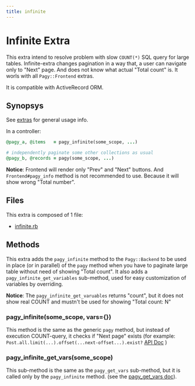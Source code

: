 ```yaml
---
title: infinite
---
```

# Infinite Extra

This extra intend to resolve problem with slow `COUNT(*)` SQL query for large tables.
Infinite-extra changes pagination in a way that, a user can navigate only to "Next" page. And does not know what actual "Total count" is.
It worls with all `Pagy::Frontend` extras.

It is compatible with ActiveRecord ORM.

## Synopsys

See [extras](../extras.md) for general usage info.

In a controller:

```ruby
@pagy_a, @items   = pagy_infinite(some_scope, ...)

# independently paginate some other collections as usual
@pagy_b, @records = pagy(some_scope, ...)
```

**Notice**: Frontend will render only "Prev" and "Next" buttons. And `Frontend#pagy_info` method is not recommended to use. Because it will show wrong "Total number".

## Files

This extra is composed of 1 file:

- [infinite.rb](https://github.com/ddnexus/pagy/blob/master/lib/pagy/extras/infinite.rb)

## Methods

This extra adds the `pagy_infinite` method to the `Pagy::Backend` to be used in place (or in parallel) of the `pagy` method when you have to paginate large table without need of showing "Total count". It also adds a `pagy_infinite_get_variables` sub-method, used for easy customization of variables by overriding.

**Notice**: The `pagy_infinite_get_varuables` returns "count", but it does not show real COUNT and mustn't be used for showing "Total count: N"

### pagy_infinite(some_scope, vars={})

This method is the same as the generic `pagy` method, but instead of execution COUNT-query, it checks if "Next page" exists
(for example: `Post.all.limit(...).offset(...next-offset...).exist?` [API Doc](https://apidock.com/rails/ActiveRecord/FinderMethods/exists%3F) )

### pagy_infinite_get_vars(some_scope)

This sub-method is the same as the `pagy_get_vars` sub-method, but it is called only by the `pagy_infinite` method. (see the [pagy_get_vars doc](../api/backend.md#pagy_get_varscollection-vars)).
